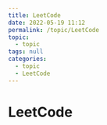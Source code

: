 ```yaml
---
title: LeetCode
date: 2022-05-19 11:12
permalink: /topic/LeetCode
topic: 
  - topic
tags: null
categories: 
  - topic
  - LeetCode
---
```

# LeetCode

‍
